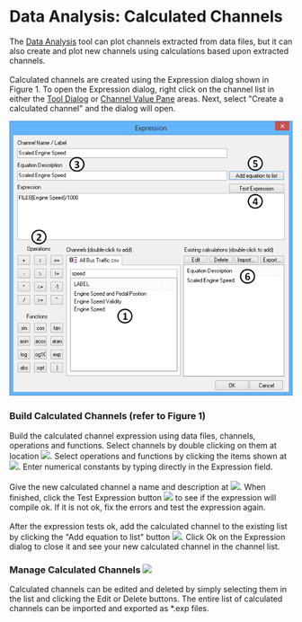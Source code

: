 # Data Analysis: Calculated Channels

The [Data Analysis](../data-analysis/) tool can plot channels extracted from data files, but it can also create and plot new channels using calculations based upon extracted channels.\
\
Calculated channels are created using the Expression dialog shown in Figure 1. To open the Expression dialog, right click on the channel list in either the [Tool Dialog](./) or [Channel Value Pane](../data-analysis-channel-value-pane.md) areas. Next, select "Create a calculated channel" and the dialog will open.

![Figure 1: Expression dialog for editing Calculated Channels.](../../../.gitbook/assets/spyDACalculatedChannelSetup.gif)

### Build Calculated Channels (refer to Figure 1)

Build the calculated channel expression using data files, channels, operations and functions. Select channels by double clicking on them at location ![](https://cdn.intrepidcs.net/support/VehicleSpy/assets/smOne.gif). Select operations and functions by clicking the items shown at ![](https://cdn.intrepidcs.net/support/VehicleSpy/assets/smTwo.gif). Enter numerical constants by typing directly in the Expression field.\
\
Give the new calculated channel a name and description at ![](https://cdn.intrepidcs.net/support/VehicleSpy/assets/smThree.gif). When finished, click the Test Expression button ![](https://cdn.intrepidcs.net/support/VehicleSpy/assets/smFour.gif) to see if the expression will compile ok. If it is not ok, fix the errors and test the expression again.\
\
After the expression tests ok, add the calculated channel to the existing list by clicking the "Add equation to list" button ![](https://cdn.intrepidcs.net/support/VehicleSpy/assets/smFive.gif). Click Ok on the Expression dialog to close it and see your new calculated channel in the channel list.

### Manage Calculated Channels ![](https://cdn.intrepidcs.net/support/VehicleSpy/assets/smSix.gif)

Calculated channels can be edited and deleted by simply selecting them in the list and clicking the Edit or Delete buttons. The entire list of calculated channels can be imported and exported as \*.exp files.
